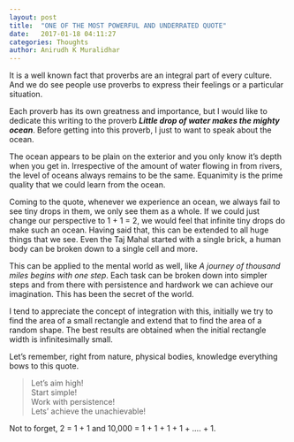 ```yaml
---
layout: post
title:  "ONE OF THE MOST POWERFUL AND UNDERRATED QUOTE"
date:   2017-01-18 04:11:27
categories: Thoughts
author: Anirudh K Muralidhar
---
```


It is a well known fact that proverbs are an integral part of every culture. And we do see people use proverbs to express their feelings or a particular situation.

Each proverb has its own greatness and importance, but I would like to dedicate this writing to the proverb ***Little drop of water makes the mighty ocean***. Before getting into this proverb, I just to want to speak about the ocean.

The ocean appears to be plain on the exterior and you only know it’s depth when you get in. Irrespective of the amount of water flowing in from rivers, the level of oceans always remains to be the same. Equanimity is the prime quality that we could learn from the ocean.

Coming to the quote, whenever we experience an ocean, we always fail to see tiny drops in them, we only see them as a whole. If we could just change our perspective to 1 + 1 = 2, we would feel that infinite tiny drops do make such an ocean. Having said that, this can be extended to all huge things that we see. Even the Taj Mahal started with a single brick, a human body can be broken down to a single cell and more.

This can be applied to the mental world as well, like *A journey of thousand miles begins with one step*. Each task can be broken down into simpler steps and from there with persistence and hardwork we can achieve our imagination. This has been the secret of the world.

I tend to appreciate the concept of integration with this, initially we try to find the area of a small rectangle and extend that to find the area of a random shape. The best results are obtained when the initial rectangle width is infinitesimally small.

Let’s remember, right from nature, physical bodies, knowledge everything bows to this quote.

>Let’s aim high!  
>Start simple!  
>Work with persistence!  
>Lets’ achieve the unachievable!

Not to forget, 2 = 1 + 1 and 10,000 = 1 + 1 + 1 + 1 + …. + 1.